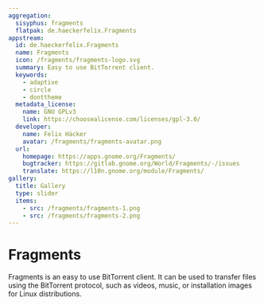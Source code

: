 ```yaml
---
aggregation:
  sisyphus: fragments
  flatpak: de.haeckerfelix.Fragments
appstream:
  id: de.haeckerfelix.Fragments
  name: Fragments
  icon: /fragments/fragments-logo.svg
  summary: Easy to use BitTorrent client.
  keywords:
    - adaptive
    - circle
    - donttheme
  metadata_license:
    name: GNU GPLv3
    link: https://choosealicense.com/licenses/gpl-3.0/
  developer:
    name: Felix Häcker
    avatar: /fragments/fragments-avatar.png
  url:
    homepage: https://apps.gnome.org/Fragments/
    bugtracker: https://gitlab.gnome.org/World/Fragments/-/issues
    translate: https://l10n.gnome.org/module/Fragments/
gallery:
  title: Gallery
  type: slider
  items:
    - src: /fragments/fragments-1.png
    - src: /fragments/fragments-2.png
---
```


# Fragments

Fragments is an easy to use BitTorrent client. It can be used to transfer files using the BitTorrent protocol, such as videos, music, or installation images for Linux distributions.

<AGWGallery />

<!--@include: @en/apps/.parts/install/content-repo.md-->
<!--@include: @en/apps/.parts/install/content-flatpak.md-->

